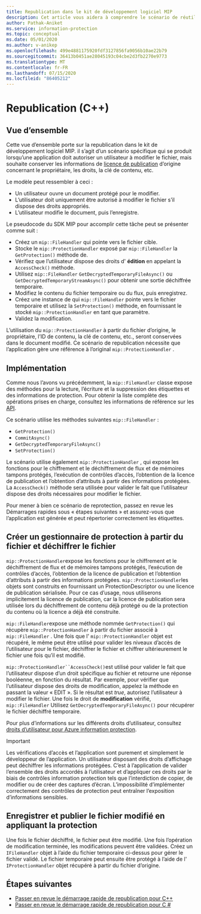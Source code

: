 ```yaml
---
title: Republication dans le kit de développement logiciel MIP
description: Cet article vous aidera à comprendre le scénario de réutilisation du gestionnaire de protection pour les scénarios de republication.
author: Pathak-Aniket
ms.service: information-protection
ms.topic: conceptual
ms.date: 05/01/2020
ms.author: v-anikep
ms.openlocfilehash: 499e4881175920fdf3127856fa9056b10ae22b79
ms.sourcegitcommit: 36413b0451ae28045193c04cbe2d3fb2270e9773
ms.translationtype: MT
ms.contentlocale: fr-FR
ms.lasthandoff: 07/15/2020
ms.locfileid: "86405212"
---
```

# <a name="republishing-c"></a>Republication (C++)

## <a name="overview"></a>Vue d’ensemble

Cette vue d’ensemble porte sur la republication dans le kit de développement logiciel MIP. il s’agit d’un scénario spécifique qui se produit lorsqu’une application doit autoriser un utilisateur à modifier le fichier, mais souhaite conserver les informations de [licence de publication](https://techcommunity.microsoft.com/t5/enterprise-mobility-security/licenses-and-certificates-and-how-ad-rms-protects-and-consumes/ba-p/247309) d’origine concernant le propriétaire, les droits, la clé de contenu, etc.

Le modèle peut ressembler à ceci :

- Un utilisateur ouvre un document protégé pour le modifier.
- L’utilisateur doit uniquement être autorisé à modifier le fichier s’il dispose des droits appropriés.
- L’utilisateur modifie le document, puis l’enregistre.

Le pseudocode du SDK MIP pour accomplir cette tâche peut se présenter comme suit :

- Créez un `mip::FileHandler` qui pointe vers le fichier cible.
- Stocke le `mip::ProtectionHandler` exposé par `mip::FileHandler` la `GetProtection()` méthode de.
- Vérifiez que l’utilisateur dispose des droits d' **édition** en appelant la `AccessCheck()` méthode.
- Utilisez `mip::FileHandler` `GetDecryptedTemporaryFileAsync()` ou `GetDecryptedTemporaryStreamAsync()` pour obtenir une sortie déchiffrée temporaire.
- Modifiez le contenu du fichier temporaire ou du flux, puis enregistrez.
- Créez une instance de qui `mip::FileHandler` pointe vers le fichier temporaire et utilisez la `SetProtection()` méthode, en fournissant le stocké `mip::ProtectionHandler` en tant que paramètre.
- Validez la modification.

L’utilisation du `mip::ProtectionHandler` à partir du fichier d’origine, le propriétaire, l’ID de contenu, la clé de contenu, etc., seront conservées dans le document modifié. Ce scénario de republication nécessite que l’application gère une référence à l’original `mip::ProtectionHandler` .

## <a name="implementation"></a>Implémentation

Comme nous l’avons vu précédemment, la `mip::FileHandler` classe expose des méthodes pour la lecture, l’écriture et la suppression des étiquettes et des informations de protection. Pour obtenir la liste complète des opérations prises en charge, consultez les informations de référence sur les [API](./reference/class_mip_filehandler.md#summary).

Ce scénario utilise les méthodes suivantes `mip::FileHandler` :

- `GetProtection()`
- `CommitAsync()`
- `GetDecryptedTemporaryFileAsync()`
- `SetProtection()`

Le scénario utilise également `mip::ProtectionHandler` , qui expose les fonctions pour le chiffrement et le déchiffrement de flux et de mémoires tampons protégés, l’exécution de contrôles d’accès, l’obtention de la licence de publication et l’obtention d’attributs à partir des informations protégées. La `AccessCheck()` méthode sera utilisée pour valider le fait que l’utilisateur dispose des droits nécessaires pour modifier le fichier.

Pour mener à bien ce scénario de reprotection, passez en revue les Démarrages rapides sous « étapes suivantes » et assurez-vous que l’application est générée et peut répertorier correctement les étiquettes.

## <a name="create-a-protection-handler-from-the-file-and-decrypt-the-file"></a>Créer un gestionnaire de protection à partir du fichier et déchiffrer le fichier

`mip::ProtectionHandler`expose les fonctions pour le chiffrement et le déchiffrement de flux et de mémoires tampons protégés, l’exécution de contrôles d’accès, l’obtention de la licence de publication et l’obtention d’attributs à partir des informations protégées. `mip::ProtectionHandler`les objets sont construits en fournissant un ProtectionDescriptor ou une licence de publication sérialisée. Pour ce cas d’usage, nous utiliserons implicitement la licence de publication, car la licence de publication sera utilisée lors du déchiffrement de contenu déjà protégé ou de la protection du contenu où la licence a déjà été construite.

`mip::FileHandler`expose une méthode nommée `GetProtection()` qui récupère `mip::ProtectionHandler` à partir du fichier associé à `mip::FileHandler` . Une fois que l' `mip::ProtectionHandler` objet est récupéré, le même peut être utilisé pour valider les niveaux d’accès de l’utilisateur pour le fichier, déchiffrer le fichier et chiffrer ultérieurement le fichier une fois qu’il est modifié.

`mip::ProtectionHandler``AccessCheck()`est utilisé pour valider le fait que l’utilisateur dispose d’un droit spécifique au fichier et retourne une réponse booléenne, en fonction du résultat. Par exemple, pour vérifier que l’utilisateur dispose des droits de modification, appelez la méthode en passant la valeur « EDIT ». Si le résultat est *true*, autorisez l’utilisateur à modifier le fichier. Une fois le droit de **modification** vérifié, `mip::FileHandler` Utilisez `GetDecryptedTemporaryFileAsync()` pour récupérer le fichier déchiffré temporaire.

Pour plus d’informations sur les différents droits d’utilisateur, consultez [droits d’utilisateur pour Azure information protection](/azure/information-protection/configure-usage-rights).

 > [!IMPORTANT]
 > Les vérifications d’accès et l’application sont purement et simplement le développeur de l’application. Un utilisateur disposant des droits d’affichage peut déchiffrer les informations protégées. C’est à l’application de valider l’ensemble des droits accordés à l’utilisateur et d’appliquer ces droits par le biais de contrôles information protection tels que l’interdiction de copier, de modifier ou de créer des captures d’écran. L’impossibilité d’implémenter correctement des contrôles de protection peut entraîner l’exposition d’informations sensibles.

## <a name="save-and-publish-the-edited-file-by-applying-protection"></a>Enregistrer et publier le fichier modifié en appliquant la protection

Une fois le fichier déchiffré, le fichier peut être modifié. Une fois l’opération de modification terminée, les modifications peuvent être validées. Créez un `IFileHandler` objet à l’aide du fichier temporaire ci-dessus pour gérer le fichier validé. Le fichier temporaire peut ensuite être protégé à l’aide de l' `IProtectionHandler` objet récupéré à partir du fichier d’origine.

## <a name="next-steps"></a>Étapes suivantes

- [Passer en revue le démarrage rapide de republication pour C++](quick-file-republishing-cpp.md)
- [Passer en revue le démarrage rapide de republication pour C #](quick-file-republishing-csharp.md)